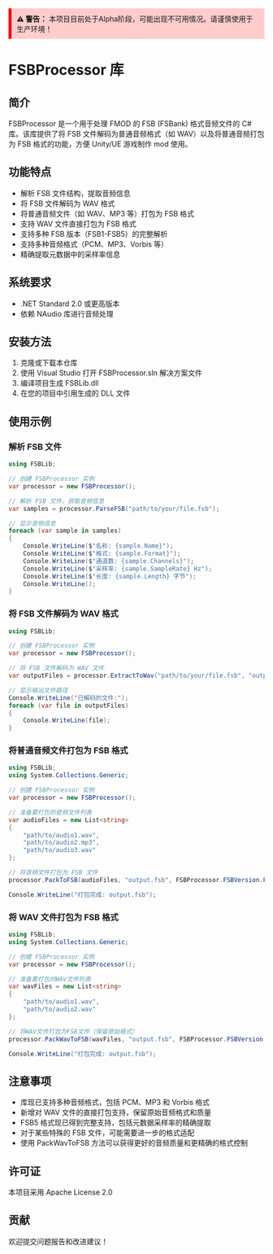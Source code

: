 <div style="background-color: #FFCCCC; padding: 10px; border-left: 6px solid #FF0000; margin-bottom: 15px">
<strong>⚠️ 警告：</strong> 本项目目前处于Alpha阶段，可能出现不可用情况。请谨慎使用于生产环境！
</div>

# FSBProcessor 库

## 简介

FSBProcessor 是一个用于处理 FMOD 的 FSB (FSBank) 格式音频文件的 C# 库。该库提供了将 FSB 文件解码为普通音频格式（如 WAV）以及将普通音频打包为 FSB 格式的功能，方便 Unity/UE 游戏制作 mod 使用。

## 功能特点

- 解析 FSB 文件结构，提取音频信息
- 将 FSB 文件解码为 WAV 格式
- 将普通音频文件（如 WAV、MP3 等）打包为 FSB 格式
- 支持 WAV 文件直接打包为 FSB 格式
- 支持多种 FSB 版本（FSB1-FSB5）的完整解析
- 支持多种音频格式（PCM、MP3、Vorbis 等）
- 精确提取元数据中的采样率信息

## 系统要求

- .NET Standard 2.0 或更高版本
- 依赖 NAudio 库进行音频处理

## 安装方法

1. 克隆或下载本仓库
2. 使用 Visual Studio 打开 FSBProcessor.sln 解决方案文件
3. 编译项目生成 FSBLib.dll
4. 在您的项目中引用生成的 DLL 文件

## 使用示例

### 解析 FSB 文件

```csharp
using FSBLib;

// 创建 FSBProcessor 实例
var processor = new FSBProcessor();

// 解析 FSB 文件，获取音频信息
var samples = processor.ParseFSB("path/to/your/file.fsb");

// 显示音频信息
foreach (var sample in samples)
{
    Console.WriteLine($"名称: {sample.Name}");
    Console.WriteLine($"格式: {sample.Format}");
    Console.WriteLine($"通道数: {sample.Channels}");
    Console.WriteLine($"采样率: {sample.SampleRate} Hz");
    Console.WriteLine($"长度: {sample.Length} 字节");
    Console.WriteLine();
}
```

### 将 FSB 文件解码为 WAV 格式

```csharp
using FSBLib;

// 创建 FSBProcessor 实例
var processor = new FSBProcessor();

// 将 FSB 文件解码为 WAV 文件
var outputFiles = processor.ExtractToWav("path/to/your/file.fsb", "output/directory");

// 显示输出文件路径
Console.WriteLine("已解码的文件:");
foreach (var file in outputFiles)
{
    Console.WriteLine(file);
}
```

### 将普通音频文件打包为 FSB 格式

```csharp
using FSBLib;
using System.Collections.Generic;

// 创建 FSBProcessor 实例
var processor = new FSBProcessor();

// 准备要打包的音频文件列表
var audioFiles = new List<string>
{
    "path/to/audio1.wav",
    "path/to/audio2.mp3",
    "path/to/audio3.wav"
};

// 将音频文件打包为 FSB 文件
processor.PackToFSB(audioFiles, "output.fsb", FSBProcessor.FSBVersion.FSB5);

Console.WriteLine("打包完成: output.fsb");
```

### 将 WAV 文件打包为 FSB 格式

```csharp
using FSBLib;
using System.Collections.Generic;

// 创建 FSBProcessor 实例
var processor = new FSBProcessor();

// 准备要打包的WAV文件列表
var wavFiles = new List<string>
{
    "path/to/audio1.wav",
    "path/to/audio2.wav"
};

// 将WAV文件打包为FSB文件（保留原始格式）
processor.PackWavToFSB(wavFiles, "output.fsb", FSBProcessor.FSBVersion.FSB5);

Console.WriteLine("打包完成: output.fsb");
```

## 注意事项

- 库现已支持多种音频格式，包括 PCM、MP3 和 Vorbis 格式
- 新增对 WAV 文件的直接打包支持，保留原始音频格式和质量
- FSB5 格式现已得到完整支持，包括元数据采样率的精确提取
- 对于某些特殊的 FSB 文件，可能需要进一步的格式适配
- 使用 PackWavToFSB 方法可以获得更好的音频质量和更精确的格式控制

## 许可证

本项目采用 Apache License 2.0

## 贡献

欢迎提交问题报告和改进建议！